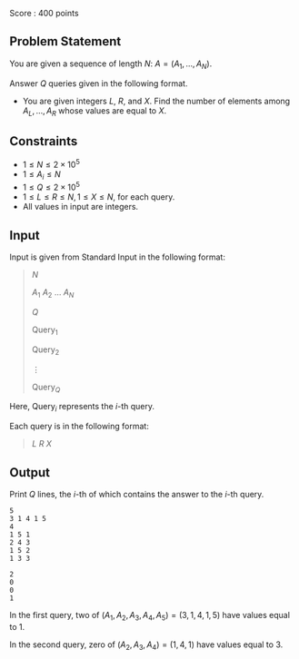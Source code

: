 Score : $400$ points

## Problem Statement

You are given a sequence of length $N$: $A=(A_1,\ldots,A_N)$.

Answer $Q$ queries given in the following format.

- You are given integers $L$, $R$, and $X$.
Find the number of elements among $A_L, \ldots, A_R$ whose values are equal to $X$.

## Constraints

- $1 \leq N \leq 2\times 10^5$
- $1 \leq A_i \leq N$
- $1 \leq Q \leq 2\times 10^5$
- $1\le L \leq R \leq N, 1 \leq X \leq N$, for each query.
- All values in input are integers.

## Input

Input is given from Standard Input in the following format:

> $N$ 
> 
> $A_1$ $A_2$ $\ldots$ $A_N$
> 
> $Q$
> 
> $\mathrm{Query}_1$
> 
> $\mathrm{Query}_2$
> 
> $\vdots$
> 
> $\mathrm{Query}_Q$

Here, $\mathrm{Query}_i$ represents the $i$-th query.

Each query is in the following format:

> $L$ $R$ $X$

## Output

Print $Q$ lines, the $i$-th of which contains the answer to the $i$-th query.

```input1
5
3 1 4 1 5
4
1 5 1
2 4 3
1 5 2
1 3 3
```

```output1
2
0
0
1
```

In the first query, two of $(A_1,A_2,A_3,A_4,A_5) =(3,1,4,1,5)$ have values equal to $1$.

In the second query, zero of $(A_2,A_3,A_4) =(1,4,1)$ have values equal to $3$.